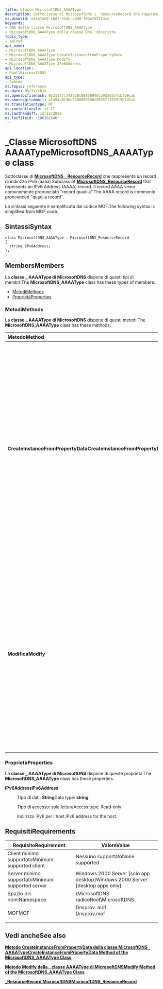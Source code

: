 ```yaml
---
title: Classe MicrosoftDNS_AAAAType
description: Sottoclasse di MicrosoftDNS \_ ResourceRecord che rappresenta un record di indirizzo IPv6 (aaaa). Il record AAAA è comunemente pronunciato \ 0034; quad-a record \ 0034;.
ms.assetid: e16a7a69-18df-43dc-add9-700a702724ce
keywords:
- DNS della classe MicrosoftDNS_AAAAType
- MicrosoftDNS_AAAAType della classe DNS, descritta
topic_type:
- apiref
api_name:
- MicrosoftDNS_AAAAType
- MicrosoftDNS_AAAAType.CreateInstanceFromPropertyData
- MicrosoftDNS_AAAAType.Modify
- MicrosoftDNS_AAAAType.IPv6Address
api_location:
- Root\MicrosoftDNS
api_type:
- Schema
ms.topic: reference
ms.date: 05/31/2018
ms.openlocfilehash: 0131177c342730c08868946c29356554cbfb9cab
ms.sourcegitcommit: a1494c819bc5200050696e66057f1020f5b142cb
ms.translationtype: MT
ms.contentlocale: it-IT
ms.lasthandoff: 12/12/2020
ms.locfileid: "106301646"
---
```

# <a name="microsoftdns_aaaatype-class"></a><span data-ttu-id="e801e-106">\_Classe MicrosoftDNS AAAAType</span><span class="sxs-lookup"><span data-stu-id="e801e-106">MicrosoftDNS\_AAAAType class</span></span>

<span data-ttu-id="e801e-107">Sottoclasse di [**MicrosoftDNS \_ ResourceRecord**](microsoftdns-resourcerecord.md) che rappresenta un record di indirizzo IPv6 (aaaa).</span><span class="sxs-lookup"><span data-stu-id="e801e-107">Subclass of [**MicrosoftDNS\_ResourceRecord**](microsoftdns-resourcerecord.md) that represents an IPv6 Address (AAAA) record.</span></span> <span data-ttu-id="e801e-108">Il record AAAA viene comunemente pronunciato "record quad-a".</span><span class="sxs-lookup"><span data-stu-id="e801e-108">The AAAA record is commonly pronounced "quad-a record".</span></span>

<span data-ttu-id="e801e-109">La sintassi seguente è semplificata dal codice MOF.</span><span class="sxs-lookup"><span data-stu-id="e801e-109">The following syntax is simplified from MOF code.</span></span>

## <a name="syntax"></a><span data-ttu-id="e801e-110">Sintassi</span><span class="sxs-lookup"><span data-stu-id="e801e-110">Syntax</span></span>

``` syntax
class MicrosoftDNS_AAAAType : MicrosoftDNS_ResourceRecord
{
  string IPv6Address;
};
```

## <a name="members"></a><span data-ttu-id="e801e-111">Members</span><span class="sxs-lookup"><span data-stu-id="e801e-111">Members</span></span>

<span data-ttu-id="e801e-112">La **classe \_ AAAAType di MicrosoftDNS** dispone di questi tipi di membri:</span><span class="sxs-lookup"><span data-stu-id="e801e-112">The **MicrosoftDNS\_AAAAType** class has these types of members:</span></span>

-   [<span data-ttu-id="e801e-113">Metodi</span><span class="sxs-lookup"><span data-stu-id="e801e-113">Methods</span></span>](#methods)
-   [<span data-ttu-id="e801e-114">Proprietà</span><span class="sxs-lookup"><span data-stu-id="e801e-114">Properties</span></span>](#properties)

### <a name="methods"></a><span data-ttu-id="e801e-115">Metodi</span><span class="sxs-lookup"><span data-stu-id="e801e-115">Methods</span></span>

<span data-ttu-id="e801e-116">La **classe \_ AAAAType di MicrosoftDNS** dispone di questi metodi.</span><span class="sxs-lookup"><span data-stu-id="e801e-116">The **MicrosoftDNS\_AAAAType** class has these methods.</span></span>



| <span data-ttu-id="e801e-117">Metodo</span><span class="sxs-lookup"><span data-stu-id="e801e-117">Method</span></span>                             | <span data-ttu-id="e801e-118">Descrizione</span><span class="sxs-lookup"><span data-stu-id="e801e-118">Description</span></span>                                                                                                                                                                                                                                                                                                                                  |
|:-----------------------------------|:---------------------------------------------------------------------------------------------------------------------------------------------------------------------------------------------------------------------------------------------------------------------------------------------------------------------------------------------|
| <span data-ttu-id="e801e-119">**CreateInstanceFromPropertyData**</span><span class="sxs-lookup"><span data-stu-id="e801e-119">**CreateInstanceFromPropertyData**</span></span> | <span data-ttu-id="e801e-120">Crea un'istanza di un tipo ' AAAA ' di RR in base ai dati nei parametri di input del metodo, ovvero il nome del server DNS del record, il nome del contenitore, il nome del proprietario o dell'host, la classe (impostazione predefinita = IN), il valore di durata (TTL) e l'indirizzo IPv6.</span><span class="sxs-lookup"><span data-stu-id="e801e-120">Instantiates an 'AAAA' type of RR based on the data in the method's input parameters: the record's DNS Server Name, Container Name, Owner/Host Name, class (default = IN), time-to-live value, and the IPv6 address.</span></span> <span data-ttu-id="e801e-121">Restituisce un riferimento al nuovo oggetto come parametro di output.</span><span class="sxs-lookup"><span data-stu-id="e801e-121">It returns a reference to the new object as an output parameter.</span></span> <br/> <span data-ttu-id="e801e-122">Qualificatori: implementata, statica</span><span class="sxs-lookup"><span data-stu-id="e801e-122">Qualifiers: Implemented, static</span></span><br/> |
| <span data-ttu-id="e801e-123">**Modifica**</span><span class="sxs-lookup"><span data-stu-id="e801e-123">**Modify**</span></span>                         | <span data-ttu-id="e801e-124">Aggiorna l'indirizzo TTL e IPv6 ai valori specificati come parametri di input di questo metodo.</span><span class="sxs-lookup"><span data-stu-id="e801e-124">Updates the TTL and IPv6 address to the values specified as the input parameters of this method.</span></span> <span data-ttu-id="e801e-125">Se non viene specificato un nuovo valore per un parametro, il valore corrente per il parametro non viene modificato.</span><span class="sxs-lookup"><span data-stu-id="e801e-125">If a new value for a parameter is not specified, then the current value for the parameter is not changed.</span></span> <span data-ttu-id="e801e-126">Il metodo restituisce un riferimento all'oggetto modificato come parametro di output.</span><span class="sxs-lookup"><span data-stu-id="e801e-126">The method returns a reference to the modified object as an output parameter.</span></span> <br/> <span data-ttu-id="e801e-127">Qualificatori: implementato</span><span class="sxs-lookup"><span data-stu-id="e801e-127">Qualifiers: Implemented</span></span><br/>      |



 

### <a name="properties"></a><span data-ttu-id="e801e-128">Proprietà</span><span class="sxs-lookup"><span data-stu-id="e801e-128">Properties</span></span>

<span data-ttu-id="e801e-129">La **classe \_ AAAAType di MicrosoftDNS** dispone di queste proprietà.</span><span class="sxs-lookup"><span data-stu-id="e801e-129">The **MicrosoftDNS\_AAAAType** class has these properties.</span></span>

<dl> <dt>

<span data-ttu-id="e801e-130">**IPv6Address**</span><span class="sxs-lookup"><span data-stu-id="e801e-130">**IPv6Address**</span></span>
</dt> <dd> <dl> <dt>

<span data-ttu-id="e801e-131">Tipo di dati: **String**</span><span class="sxs-lookup"><span data-stu-id="e801e-131">Data type: **string**</span></span>
</dt> <dt>

<span data-ttu-id="e801e-132">Tipo di accesso: sola lettura</span><span class="sxs-lookup"><span data-stu-id="e801e-132">Access type: Read-only</span></span>
</dt> </dl>

<span data-ttu-id="e801e-133">Indirizzo IPv6 per l'host.</span><span class="sxs-lookup"><span data-stu-id="e801e-133">IPv6 address for the host.</span></span>

</dd> </dl>

## <a name="requirements"></a><span data-ttu-id="e801e-134">Requisiti</span><span class="sxs-lookup"><span data-stu-id="e801e-134">Requirements</span></span>



| <span data-ttu-id="e801e-135">Requisito</span><span class="sxs-lookup"><span data-stu-id="e801e-135">Requirement</span></span> | <span data-ttu-id="e801e-136">Valore</span><span class="sxs-lookup"><span data-stu-id="e801e-136">Value</span></span> |
|-------------------------------------|----------------------------------------------------------------------------------------|
| <span data-ttu-id="e801e-137">Client minimo supportato</span><span class="sxs-lookup"><span data-stu-id="e801e-137">Minimum supported client</span></span><br/> | <span data-ttu-id="e801e-138">Nessuno supportato</span><span class="sxs-lookup"><span data-stu-id="e801e-138">None supported</span></span><br/>                                                              |
| <span data-ttu-id="e801e-139">Server minimo supportato</span><span class="sxs-lookup"><span data-stu-id="e801e-139">Minimum supported server</span></span><br/> | <span data-ttu-id="e801e-140">Windows 2000 Server \[solo app desktop\]</span><span class="sxs-lookup"><span data-stu-id="e801e-140">Windows 2000 Server \[desktop apps only\]</span></span><br/>                                   |
| <span data-ttu-id="e801e-141">Spazio dei nomi</span><span class="sxs-lookup"><span data-stu-id="e801e-141">Namespace</span></span><br/>                | <span data-ttu-id="e801e-142">\\MicrosoftDNS radice</span><span class="sxs-lookup"><span data-stu-id="e801e-142">Root\\MicrosoftDNS</span></span><br/>                                                          |
| <span data-ttu-id="e801e-143">MOF</span><span class="sxs-lookup"><span data-stu-id="e801e-143">MOF</span></span><br/>                      | <dl> <span data-ttu-id="e801e-144"><dt>Dnsprov. mof</dt></span><span class="sxs-lookup"><span data-stu-id="e801e-144"><dt>Dnsprov.mof</dt></span></span> </dl> |



## <a name="see-also"></a><span data-ttu-id="e801e-145">Vedi anche</span><span class="sxs-lookup"><span data-stu-id="e801e-145">See also</span></span>

<dl> <dt>

[<span data-ttu-id="e801e-146">**Metodo CreateInstanceFromPropertyData della classe MicrosoftDNS \_ AAAAType**</span><span class="sxs-lookup"><span data-stu-id="e801e-146">**CreateInstanceFromPropertyData Method of the MicrosoftDNS\_AAAAType Class**</span></span>](microsoftdns-aaaatype-createinstancefrompropertydata.md)
</dt> <dt>

[<span data-ttu-id="e801e-147">**Metodo Modify della \_ classe AAAAType di MicrosoftDNS**</span><span class="sxs-lookup"><span data-stu-id="e801e-147">**Modify Method of the MicrosoftDNS\_AAAAType Class**</span></span>](microsoftdns-aaaatype-modify.md)
</dt> <dt>

[<span data-ttu-id="e801e-148">**\_ResourceRecord MicrosoftDNS**</span><span class="sxs-lookup"><span data-stu-id="e801e-148">**MicrosoftDNS\_ResourceRecord**</span></span>](microsoftdns-resourcerecord.md)
</dt> </dl>

 

 





